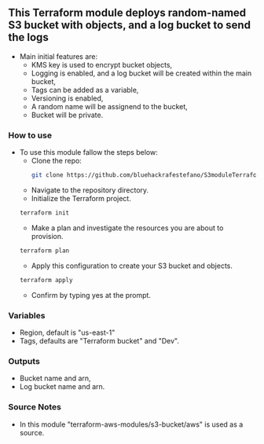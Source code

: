 ## This Terraform module deploys random-named S3 bucket with objects, and a log bucket to send the logs
- Main initial features are:
  - KMS key is used to encrypt bucket objects,
  - Logging is enabled, and a log bucket will be created within the main bucket,
  - Tags can be added as a variable,
  - Versioning is enabled,
  - A random name will be assignend to the bucket,
  - Bucket will be private.

### How to use
- To use this module fallow the steps below:
  - Clone the repo:
    ```bash
    git clone https://github.com/bluehackrafestefano/S3moduleTerraformTask.git
    ```
  - Navigate to the repository directory.
  - Initialize the Terraform project.
  ```bash
  terraform init
  ```
  - Make a plan and investigate the resources you are about to provision.
  ```bash
  terraform plan
  ```
  - Apply this configuration to create your S3 bucket and objects.
  ```bash
  terraform apply
  ```
  - Confirm by typing yes at the prompt.

### Variables
- Region, default is "us-east-1"
- Tags, defaults are "Terraform bucket" and "Dev".

### Outputs
- Bucket name and arn,
- Log bucket name and arn.

### Source Notes
- In this module "terraform-aws-modules/s3-bucket/aws" is used as a source.